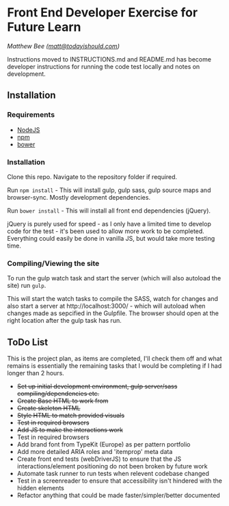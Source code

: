 # Front End Developer Exercise for Future Learn

*Matthew Bee (matt@todayishould.com)*

Instructions moved to INSTRUCTIONS.md and README.md has become developer instructions for running the code test locally and notes on development. 

## Installation

### Requirements
* [NodeJS](https://nodejs.org/en/)
* [npm](https://www.npmjs.com/)
* [bower](https://bower.io/)

### Installation

Clone this repo.  Navigate to the repository folder if required.

Run ```npm install``` - This will install gulp, gulp sass, gulp source maps and browser-sync. Mostly development dependencies.

Run ```bower install``` - This will install all front end dependencies (jQuery). 

jQuery is purely used for speed - as I only have a limited time to develop code for the test - it's been used to allow more work to be completed. Everything could easily be done in vanilla JS, but would take more testing time.


### Compiling/Viewing the site

To run the gulp watch task and start the server (which will also autoload the site) run ```gulp```.

This will start the watch tasks to compile the SASS, watch for changes and also start a server at http://localhost:3000/ - which will autoload when changes made as sepcified in the Gulpfile. The browser should open at the right location after the gulp task has run.

## ToDo List

This is the project plan, as items are completed, I'll check them off and what remains is essentially the remaining tasks that I would be completing if I had longer than 2 hours.

* ~~Set up initial development environment, gulp server/sass compiling/dependencies etc.~~
* ~~Create Base HTML to work from~~
* ~~Create skeleton HTML~~
* ~~Style HTML to match provided visuals~~
* ~~Test in required browsers~~
* ~~Add JS to make the interactions work~~
* Test in required browsers
* Add brand font from TypeKit (Europe) as per pattern portfolio
* Add more detailed ARIA roles and 'itemprop' meta data
* Create front end tests (webDriverJS) to ensure that the JS interactions/element positioning do not been broken by future work
* Automate task runner to run tests when relevent codebase changed
* Test in a screenreader to ensure that accessibility isn't hindered with the hidden elements
* Refactor anything that could be made faster/simpler/better documented
